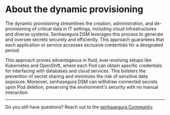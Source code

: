 # About the dynamic provisioning

The dynamic provisioning streamlines the creation, administration, and de-provisioning of critical data in IT settings, including cloud infrastructures and diverse systems. Senhasegura DSM leverages this process to generate and oversee secrets securely and efficiently. This approach guarantees that each application or service accesses exclusive credentials for a designated period.

This approach proves advantageous in fluid, ever-evolving setups like Kubernetes and OpenShift, where each Pod can obtain specific credentials for interfacing with databases and cloud services. This bolsters the prevention of secret sharing and minimizes the risk of sensitive data exposure. Moreover, senhasegura DSM can withdraw connected secrets upon Pod deletion, preserving the environment's security with no manual interaction.

---

Do you still have questions? Reach out to the [senhasegura Community](https://community.senhasegura.io/).
